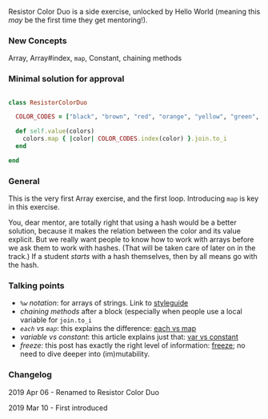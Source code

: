 Resistor Color Duo is a side exercise, unlocked by Hello World (meaning this _may_ be the first time they get mentoring!). 

### New Concepts

Array, Array#index, `map`, Constant, chaining methods

### Minimal solution for approval
```ruby

class ResistorColorDuo

  COLOR_CODES = ["black", "brown", "red", "orange", "yellow", "green", "blue", "violet", "grey", "white"]

  def self.value(colors)
    colors.map { |color| COLOR_CODES.index(color) }.join.to_i
  end

end

```

### General

This is the very first Array exercise, and the first loop. Introducing `map` is key in this exercise. 

You, dear mentor, are totally right that using a hash would be a better solution, because it makes the relation between the color and its value explicit. But we really want people to know how to work with arrays before we ask them to work with hashes. (That will be taken care of later on in the track.) If a student _starts_ with a hash themselves, then by all means go with the hash.

### Talking points
- _`%w` notation_: for arrays of strings. Link to [styleguide](https://github.com/rubocop-hq/ruby-style-guide#percent-w)
- _chaining methods_ after a block (especially when people use a local variable for `join.to_i`
- _`each` vs `map`_: this explains the difference: [each vs map](https://learn.onemonth.com/ruby-tutorial-map-vs-each/)
- _variable vs constant_: this article explains just that: [var vs constant](https://ruby-doc.org/docs/ruby-doc-bundle/Tutorial/part_01/variables.html)
- _freeze_: this post has exactly the right level of information: [freeze](https://freelancing-gods.com/2017/07/27/an-introduction-to-frozen-string-literals.html); no need to dive deeper into (im)mutability.


### Changelog

2019 Apr 06 - Renamed to Resistor Color Duo

2019 Mar 10 - First introduced
